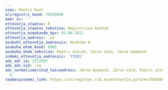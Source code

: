 ```yaml
---
nimi: Peetri Kool
ariregistri_kood: 75038090
kmkr_nr: ''
ettevotja_staatus: R
ettevotja_staatus_tekstina: Registrisse kantud
ettevotja_esmakande_kpv: 03.09.2012
ettevotja_aadress: .na
asukoht_ettevotja_aadressis: Kesktee 6
asukoha_ehak_kood: 6085
asukoha_ehak_tekstina: Peetri alevik, Järva vald, Järva maakond
indeks_ettevotja_aadressis: '73101'
ads_adr_id: 2572507
ads_ads_oid: .na
ads_normaliseeritud_taisaadress: Järva maakond, Järva vald, Peetri alevik, Kesktee
  6
teabesysteemi_link: https://ariregister.rik.ee/ettevotja.py?ark=75038090&ref=rekvisiidid
---
```

